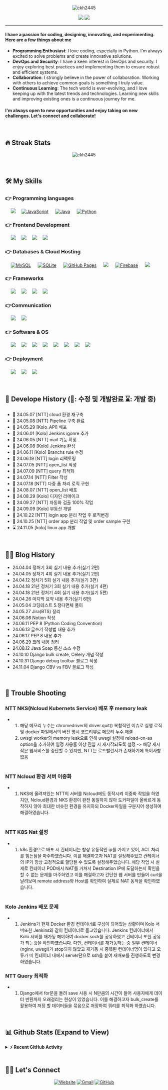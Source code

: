 <p align="center"> <img src="https://komarev.com/ghpvc/?username=ckh2445&label=ckh2445's%20Profile%20Views%20&color=dc143c&style=plastic" alt="ckh2445" /> </p>
<p align="center">
	<img src=https://capsule-render.vercel.app/api?type=venom&height=300&section=header&text=KwangHo&fontSize=90&animation=twinkling&&color=0:8871e5,100:b678c4&stroke=b678c4 />
 <a href="https://github.com/DenverCoder1/readme-typing-svg"><img src="https://readme-typing-svg.herokuapp.com?lines=Full-Stack+Web+Developer;Always%20learning%20new%20things&center=true&width=500&height=50&font=georgia"></a>
</p>
<hr/>
<h4>I have a passion for coding, designing, innovating, and experimenting. Here are a few things about me <br> </h4>

- **Programming Enthusiast**: I love coding, especially in Python. I'm always excited to solve problems and create innovative solutions. <br>
- **DevOps and Security**: I have a keen interest in DevOps and security. I enjoy exploring best practices and implementing them to ensure robust and efficient systems. <br>
- **Collaboration**: I strongly believe in the power of collaboration. Working with others to achieve common goals is something I truly value. <br> 
- **Continuous Learning**: The tech world is ever-evolving, and I love keeping up with the latest trends and technologies. Learning new skills and improving existing ones is a continuous journey for me. <br>

<h4> I'm always open to new opportunities and enjoy taking on new challenges. Let's connect and collaborate!</h4>
<br> 


## 🔥 Streak Stats

<p align="center"><img align="center" src="https://github-readme-streak-stats.herokuapp.com/?user=ckh2445&theme=algolia" alt="ckh2445" /></p>
<br>

## 🛠️ My Skills

### 👉 Programming languages

<p align="left"> 
  &emsp; 
  <a href="https://www.cprogramming.com/" target="_blank"> <img src="https://img.shields.io/badge/C%23-512BD4?logo=csharp&logoColor=white"></a>&emsp;
  <a href="https://developer.mozilla.org/en-US/docs/Web/JavaScript" target="_blank"> <img alt="JavaScript" src="https://img.shields.io/badge/JavaScript%20-%23F7DF1E.svg?logo=javascript&logoColor=black"></a> &emsp;
  <a href="https://www.java.com" target="_blank"> <img alt="Java" src="https://img.shields.io/badge/Java-%23007396.svg?logo=java&logoColor=white"></a> &emsp;
   <a href="https://www.python.org" target="_blank"> <img alt="Python" src="https://img.shields.io/badge/Python%20-%2314354C.svg?logo=python&logoColor=white"></a>&emsp;
</p>

### 👉 Frontend Development

<p align="left"> 
  &emsp; 
  <a href=""><img src="https://img.shields.io/badge/html5-E34F26?logo=html5&logoColor=white"/></a>&emsp;
  <a href=""><img src="https://img.shields.io/badge/css3-1572B6?logo=css3&logoColor=white"/></a>&emsp;
  <a href=""><img src="https://img.shields.io/badge/javascript-F7DF1E?logo=javascript&logoColor=white"/></a>&emsp;
  <a href=""><img src="https://img.shields.io/badge/bootstrap-7952B3?logo=bootstrap&logoColor=white"/></a>&emsp;
</p>

### 👉 Databases & Cloud Hosting

<p align="left">
  &emsp;
    <a href="https://www.mysql.com/"><img alt="MySQL" src="https://img.shields.io/badge/MySQL-00000F?style=flat&logo=mysql&logoColor=white"></a>
  &emsp;
    <a href="https://www.sqlite.org/"><img alt="SQLite" src ="https://img.shields.io/badge/SQLite-07405E?style=flat&logo=sqlite&logoColor=white"/></a>
  &emsp;
    <a href="https://www.github.com"><img alt="GitHub Pages" src="https://img.shields.io/badge/GitHub%20Pages-%23327FC7.svg?style=flat&logo=github&logoColor=white"></a>
  &emsp;
    <a href=""><img src="https://img.shields.io/badge/oracle-F80000?logo=oracle&logoColor=white"/></a>
  &emsp;
    <a href="https://firebase.google.com/"><img alt="Firebase" src ="https://img.shields.io/badge/Firebase-ffca28?style=flate&logo=firebase&logoColor=black"></a>
 &emsp; 
    <a href=""><img src="https://img.shields.io/badge/NaverCloud-03C75A?logo=naver&logoColor=white"/></a>&emsp;
</p>

### 👉 Frameworks
<p align="left">

&emsp; 
  <a href=""><img src="https://img.shields.io/badge/django-092E20?logo=django&logoColor=white"/></a>&emsp;
  <a href=""><img src="https://img.shields.io/badge/flask-000000?logo=flask&logoColor=white"/></a>&emsp;
  <a href=""><img src="https://img.shields.io/badge/fastapi-009688?logo=fastapi&logoColor=white"/></a>&emsp;
  <a href=""><img src="https://img.shields.io/badge/android-34A853?logo=android&logoColor=white"/></a>&emsp;
</p>


### 👉Communication
<p align="left">
  &emsp;  
   <a href=""><img src="https://img.shields.io/badge/jira-0052CC?logo=jira&logoColor=white"/></a>&emsp;
  <a href=""><img src="https://img.shields.io/badge/confluence-172B4D?logo=confluence&logoColor=white"/></a>&emsp;
 </p>

### 👉 Software & OS
<p>
  &emsp;
  <a href=""><img src="https://img.shields.io/badge/ubuntu-E95420?logo=ubuntu&logoColor=white"/></a>&emsp;
  <a href=""><img src="https://img.shields.io/badge/centos-262577?logo=centos&logoColor=white"/></a>&emsp;
  <a href=""><img src="https://img.shields.io/badge/git-F05032?logo=git&logoColor=white"/></a>&emsp;
  <a href=""><img src="https://img.shields.io/badge/linux-FCC624?logo=linux&logoColor=white"/></a>&emsp;
  <a href=""><img src="https://img.shields.io/badge/markdown-000000?logo=markdown&logoColor=white"/></a>&emsp;
  <a href=""><img src="https://img.shields.io/badge/visualstudiocode-007ACC?logo=visualstudiocode&logoColor=white"/></a>&emsp;
  <a href=""><img src="https://img.shields.io/badge/pycharm-000000?logo=pycharm&logoColor=white"/></a>&emsp;
  <a href=""><img src="https://img.shields.io/badge/postman-FF6C37?logo=postman&logoColor=white"/></a>&emsp;
</p>

### 👉 Deployment
<p>
  &emsp;
  <a href=""><img src="https://img.shields.io/badge/kubernetes-326CE5?logo=kubernetes&logoColor=white"/></a>&emsp;
  <a href=""><img src="https://img.shields.io/badge/nginx-009639?logo=nginx&logoColor=white"/></a>&emsp;
  <a href=""><img src="https://img.shields.io/badge/gunicorn-499848?logo=gunicorn&logoColor=white"/></a>&emsp;
</p>
<br/>

## 🚀 Develope History (💙: 수정 및 개발완료 ⌛: 개발 중)
- 💙 24.05.07 [NTT] cloud 환경 재구축 <br>
- 💙 24.05.08 [NTT] Pipeline 구축 완료 <br>
- 💙 24.05.29 [Kolo_API] 배포 <br>
- 💙 24.06.01 [Kolo] Jenkins igonre 추가 <br>
- 💙 24.06.05 [NTT] mail 기능 확장 <br> 
- 💙 24.06.08 [Kolo] Jenkins 완성 <br>
- 💙 24.06.11 [Kolo] Branchs rule 수정 <br>
- 💙 24.06.19 [NTT] login 리팩토링 <br>
- 💙 24.07.05 [NTT] open_list 작성 <br>
- 💙 24.07.09 [NTT] query 최적화 <br>
- 💙 24.07.14 [NTT] Filter 작성 <br>
- 💙 24.07.18 [NTT] 다중 폼 처리 로직 구현 <br>
- 💙 24.08.07 [NTT] open_list 배포 <br>
- 💙 24.08.29 [Kolo] 디자인 리메이크 <br>
- 💙 24.09.27 [NTT] 자동화 검출 100% 작업 <br>
- 💙 24.09.09 [Kolo] 부동산 개발 <br>
- 💙 24.10.22 [NTT] login app 분리 작업 후 로직변경  <br>
- 💙 24.10.25 [NTT] order app 분리 작업 및 order sample 구현 <br>
- ⌛ 24.11.05 [kolo] linux app 개발 <br>
<br>

## ✍🏻 Blog History
- 24.04.04 정처기 3회 실기 내용 추가(실기 2편) <br>
- 24.04.05 정처기 4회 실기 내용 추가(실기 2편) <br>
- 24.04.12 정처기 5회 실기 내용 추가(실기 3편) <br>
- 24.04.18 21년 정처기 3회 실기 내용 추가(실기 4편) <br>
- 24.04.18 21년 정처기 4회 실기 내용 추가(실기 5편) <br>
- 24.04.26 마지막 요약 내용 추가(실기 6편) <br>
- 24.05.04 코딩테스트 5.정다면체 풀이 <br>
- 24.05.27 Jira(BTS) 정리 <br>
- 24.06.06 Notion 작성 <br>
- 24.06.11 PEP 8 (Python Coding Convention) <br>
- 24.06.13 글쓰기 작성법 내용 추가 <br>
- 24.06.17 PEP 8 내용 추가 <br>
- 24.06.29 코테 내용 정리 <br>
- 24.08.12 Java Soap 통신 소스 수정 <br>
- 24.10.10 Django bulk create, Celery 개념 작성 <br>
- 24.10.31 Django debug toolbar 블로그 작성 <br>
- 24.11.04 Django CBV vs FBV 블로그 작성 <br>
<br>

## 🎯 Trouble Shooting
### NTT NKS(Ncloud Kubernets Service) 배포 후 memory leak
- 1. 해당 메모리 누수는 chromedriver의 driver.quit() 복합적인 이슈로 실행 로직 및 docker 파일에서의 버전 명시 코드리뷰로 메모리 누수 해결
  2. uwsgi worker의 memory leak으로 인해 uwsgi 설정에 reload-on-as option을 추가하여 일정 사용률 이상 진입 시 재시작되도록 설정 -> 해당 재시작은 웹서비스를 중단할 수 있지만, NTT는 로드밸런서가 존재하기에 특이사항 없음<br><br>

### NTT Ncloud 환경 서버 이중화
- 1. NKS에 올려져있는 NTT의 서버를 Ncloud에도 동작시켜 이중화 작업을 하였지만, Ncloud환경과 NKS 환경이 완전 동일하지 않아 도커파일이 올바르게 동작하지 않아 최대한 비슷한 환경을 유지하되 Docker파일을 구분지어 생성하여 해결하였습니다. <br><br>

### NTT K8S Nat 설정 
- 1. k8s 환경으로 배포 시 컨테이너는 항상 유동적인 ip를 가지고 있어, ACL 처리를 힘든점을 마주하였습니다. 이를 해결하고자 NAT를 설정해주었고 컨테이너의 IP가 항상 고정적으로 할당될 수 있도록 설정해주었습니다.
     해당 작업 시 실제로 컨테이너 POD에서 NAT를 거쳐서 Destination IP에 도달하는지 확인을 할 수 없는 문제를 마주하였고 이를 해결하고자 간단한 웹 서버를 만들어 curl을 날려보며 remote address와 Host를 확인하여 실제로 NAT 동작을 확인하였습니다. <br><br>

### Kolo Jenkins 배포 문제 
- 1. Jenkins가 현재 Docker 환경 컨테이너로 구성이 되어있는 상황이며 Kolo 서버또한 Jenkins와 같이 컨테이너로 돌고있습니다.
     Jenkins 컨테이너에서 Kolo 서버를 재가동 해야하여 docker.sock를 공유하였고 컨테이너 또한 공유가 되는것을 확인하였습니다.
     다만, 컨테이너를 재가동하는 중 일부 컨테이너 (nginx, uwsgi)가 stop되지 않았고 재가동 시 중복된 컨테이너명이 있다고 오류가 떠 컨테이너 내에서 server단으로 ssh을 붙여 재배포를 진행하도록 변경하였습니다.

### NTT Query 최적화 
- 1. Django에서 for문을 돌려 save 사용 시 N만큼의 시간이 들어 사용자에게 데이터 반환까지 오래걸리는 현상이 있었습니다.
     이를 해결하고자 bulk_create를 활용하여 저장 할 데이터들을 묶음으로 저장하여 쿼리를 최적화 하였습니다.
<br>

## 📊 Github Stats (Expand to View)
<details>
  <summary><b>⚡ Recent GitHub Activity</b></summary>
  <br/>
	<a href="https://github.com/ckh2445"><img alt="ckh2445's Activity Graph" src="https://github-readme-activity-graph.vercel.app/graph?username=ckh2445&custom_title=ckh2445's%20Contribution%20Graph&theme=react-dark" /></a>
  <br/>

</details>

<br/>

## 🙋‍♀️ Let's Connect

<p align="center">
  <a href="https://kolo.co.kr/"><img src="https://img.icons8.com/bubbles/50/000000/web.png" alt="Website"/></a>
	<a href="mailto:ckh2445@naver.com"><img src="https://img.icons8.com/bubbles/50/000000/gmail.png" alt="Gmail"/></a>
	<a href="https://github.com/ckh2445"><img src="https://img.icons8.com/bubbles/50/000000/github.png" alt="GitHub"/></a>
	
</p>

<!--img align="right" alt="Coding" width="450" src="https://camo.githubusercontent.com/6607041227d81f650340ff070cc2843518acad359b57e5bb054a9fb7127aa041/68747470733a2f2f63646e2e6472696262626c652e636f6d2f75736572732f323634363432332f73637265656e73686f74732f353530373139362f636f6d70757465722e676966" data-canonical-src="https://cdn.dribbble.com/users/2646423/screenshots/5507196/computer.gif" style="max-width:100%;"/-->
